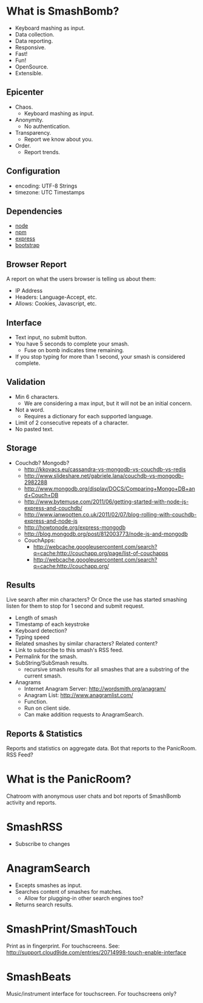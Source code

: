 What is SmashBomb?
==================

* Keyboard mashing as input.
* Data collection.
* Data reporting.
* Responsive.
* Fast!
* Fun!
* OpenSource.
* Extensible.

Epicenter
---------

* Chaos.
    * Keyboard mashing as input.
* Anonymity.
    * No authentication.
* Transparency.
    * Report we know about you.
* Order.
    * Report trends.

Configuration
-------------

* encoding: UTF-8 Strings
* timezone: UTC Timestamps

Dependencies
------------

* [node](https://github.com/joyent/node)
* [npm](https://github.com/isaacs/npm)
* [express](https://github.com/visionmedia/express)
* [bootstrap](https://github.com/twitter/bootstrap/)

Browser Report
--------------
A report on what the users browser is telling us about them:

* IP Address
* Headers: Language-Accept, etc.
* Allows: Cookies, Javascript, etc.

Interface
---------

* Text input, no submit button.
* You have 5 seconds to complete your smash.
    * Fuse on bomb indicates time remaining.
* If you stop typing for more than 1 second, your smash is considered complete.

Validation
----------

* Min 6 characters.
    * We are considering a max input, but it will not be an initial concern.
* Not a word.
    * Requires a dictionary for each supported language.
* Limit of 2 consecutive repeats of a character.
* No pasted text.

Storage
-------

* Couchdb? Mongodb?
    * http://kkovacs.eu/cassandra-vs-mongodb-vs-couchdb-vs-redis
    * http://www.slideshare.net/gabriele.lana/couchdb-vs-mongodb-2982288
    * http://www.mongodb.org/display/DOCS/Comparing+Mongo+DB+and+Couch+DB
    * http://www.bytemuse.com/2011/06/getting-started-with-node-js-express-and-couchdb/
    * http://www.ianwootten.co.uk/2011/02/07/blog-rolling-with-couchdb-express-and-node-js
    * http://howtonode.org/express-mongodb
    * http://blog.mongodb.org/post/812003773/node-js-and-mongodb
    * CouchApps:
        * http://webcache.googleusercontent.com/search?q=cache:http://couchapp.org/page/list-of-couchapps
        * http://webcache.googleusercontent.com/search?q=cache:http://couchapp.org/

Results
-------
Live search after min characters? Or
Once the use has started smashing listen for them to stop for 1 second and submit request.

* Length of smash
* Timestamp of each keystroke
* Keyboard detection?
* Typing speed
* Related smashes by similar characters? Related content?
* Link to subscribe to this smash's RSS feed.
* Permalink for the smash.
* SubString/SubSmash results.
    * recursive smash results for all smashes that are a 
        substring of the current smash.
* Anagrams
    * Internet Anagram Server: http://wordsmith.org/anagram/
    * Anagram List: http://www.anagramlist.com/
    * Function.
    * Run on client side.
    * Can make addition requests to AnagramSearch.


Reports & Statistics
--------------------
Reports and statistics on aggregate data.
Bot that reports to the PanicRoom.
RSS Feed?

What is the PanicRoom?
======================
Chatroom with anonymous user chats and bot reports of 
SmashBomb activity and reports.

SmashRSS
========

* Subscribe to changes


AnagramSearch
=============

* Excepts smashes as input.
* Searches content of smashes for matches.
    * Allow for plugging-in other search engines too?
* Returns search results.


SmashPrint/SmashTouch
=====================
Print as in fingerprint.
For touchscreens.
See: http://support.cloud9ide.com/entries/20714998-touch-enable-interface

SmashBeats
==========
Music/instrument interface for touchscreen.
For touchscreens only?

